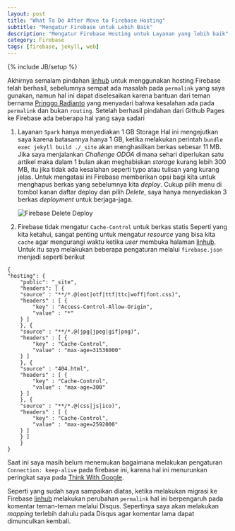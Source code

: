 ```yaml
---
layout: post
title: "What To Do After Move to Firebase Hosting"
subtitle: "Mengatur Firebase untuk Lebih Baik"
description: "Mengatur Firebase Hosting untuk Layanan yang lebih baik"
category: Firebase
tags: [firebase, jekyll, web]
---
```

{% include JB/setup %}

Akhirnya semalam pindahan [linhub](https://linhub.io/) untuk menggunakan hosting Firebase telah berhasil, sebelumnya sempat ada masalah pada `permalink` yang saya gunakan, namun hal ini dapat diselesaikan karena bantuan dari teman bernama [Pringgo Radianto](https://t.me/error_log/) yang menyadari bahwa kesalahan ada pada `permalink` dan bukan `routing`. Setelah berhasil pindahan dari Github Pages ke Firebase ada beberapa hal yang saya sadari 

1. Layanan `Spark` hanya menyediakan 1 GB Storage
    Hal ini mengejutkan saya karena batasannya hanya 1 GB, ketika melakukan perintah `bundle exec jekyll build ./_site` akan menghasilkan berkas sebesar 11 MB. Jika saya menjalankan _Challenge ODOA_ dimana sehari diperlukan satu artikel maka dalam 1 bulan akan meghabiskan _storage_ kurang lebih 300 MB, itu jika tidak ada kesalahan seperti typo atau tulisan yang kurang jelas. Untuk mengatasi ini Firebase memberikan opsi bagi kita untuk menghapus berkas yang sebelumnya kita _deploy_. Cukup pilih menu di tombol kanan daftar deploy dan pilih _Delete_, saya hanya menyediakan 3 berkas _deployment_ untuk berjaga-jaga.

    <img src="{{ site.url }}/img/firebase-delete-deploy.png" class="img-responsive" alt="Firebase Delete Deploy">

2. Firebase tidak mengatur `Cache-Control` untuk berkas statis
    Seperti yang kita ketahui, sangat penting untuk mengatur _resource_ yang bisa kita `cache` agar mengurangi waktu ketika _user_ membuka halaman [linhub](https://linhub.io). Untuk itu saya melakukan beberapa pengaturan melalui `firebase.json` menjadi seperti berikut

```
{
"hosting": {
    "public": "_site",
    "headers": [ {
    "source" : "**/*.@(eot|otf|ttf|ttc|woff|font.css)",
    "headers" : [ {
        "key" : "Access-Control-Allow-Origin",
        "value" : "*"
    } ]
    }, {
    "source" : "**/*.@(jpg|jpeg|gif|png)",
    "headers" : [ {
        "key" : "Cache-Control",
        "value" : "max-age=31536000"
    } ]
    }, {
    "source" : "404.html",
    "headers" : [ {
        "key" : "Cache-Control",
        "value" : "max-age=300"
    } ]
    }, {
    "source" : "**/*.@(css|js|ico)",
    "headers" : [ {
        "key" : "Cache-Control",
        "value" : "max-age=2592000"
    } ]
    } ]
    }
}
```

Saat ini saya masih belum menemukan bagaimana melakukan pengaturan `Connection: keep-alive` pada firebase ini, karena hal ini menurunkan peringkat saya pada [Think With Google](https://testmysite.thinkwithgoogle.com/).

Seperti yang sudah saya sampaikan diatas, ketika melakukan migrasi ke Firebase [linhub](https://linhub.io/) melakukan perubahan `permalink` hal ini berpengaruh pada komentar teman-teman melalui Disqus. Sepertinya saya akan melakukan _mapping_ terlebih dahulu pada Disqus agar komentar lama dapat dimunculkan kembali.